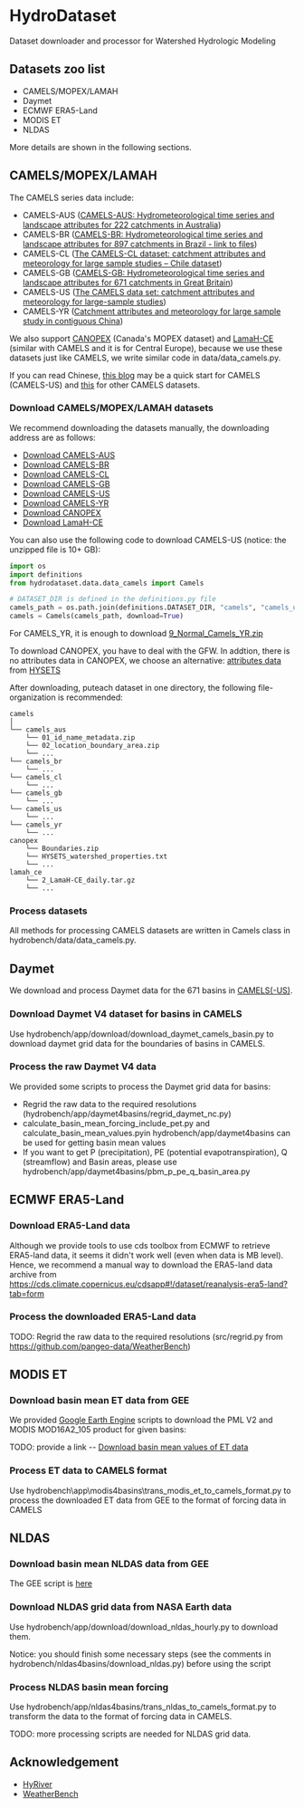 # HydroDataset

Dataset downloader and processor for Watershed Hydrologic Modeling

## Datasets zoo list

- CAMELS/MOPEX/LAMAH
- Daymet
- ECMWF ERA5-Land
- MODIS ET
- NLDAS

More details are shown in the following sections.

## CAMELS/MOPEX/LAMAH

The CAMELS series data include:

- CAMELS-AUS
  ([CAMELS-AUS: Hydrometeorological time series and landscape attributes for 222 catchments in Australia](https://essd.copernicus.org/preprints/essd-2020-228/))
- CAMELS-BR
  ([CAMELS-BR: Hydrometeorological time series and landscape attributes for 897 catchments in Brazil - link to files](https://doi.org/10.5194/essd-12-2075-2020))
- CAMELS-CL
  ([The CAMELS-CL dataset: catchment attributes and meteorology for large sample studies – Chile dataset](https://doi.org/10.5194/hess-22-5817-2018))
- CAMELS-GB
  ([CAMELS-GB: Hydrometeorological time series and landscape attributes for 671 catchments in Great Britain](https://doi.org/10.5194/essd-2020-49))
- CAMELS-US
  ([The CAMELS data set: catchment attributes and meteorology for large-sample studies](https://doi.org/10.5194/hess-21-5293-2017))
- CAMELS-YR
  ([Catchment attributes and meteorology for large sample study in contiguous China](https://doi.org/10.5194/essd-2021-71))

We also support [CANOPEX](https://doi.org/10.1002/hyp.10880) (Canada's MOPEX dataset)
and [LamaH-CE](https://doi.org/10.5194/essd-13-4529-2021) (similar with CAMELS and it is for Central Europe), because we
use these datasets just like CAMELS, we write similar code in data/data_camels.py.

If you can read Chinese, [this blog](https://github.com/OuyangWenyu/aqualord/blob/master/CAMELS/CAMELS.md) may be a
quick start for CAMELS (CAMELS-US)
and [this](https://github.com/OuyangWenyu/aqualord/blob/master/CAMELS/CAMELS-other.md)
for other CAMELS datasets.

### Download CAMELS/MOPEX/LAMAH datasets

We recommend downloading the datasets manually, the downloading address are as follows:

- [Download CAMELS-AUS](https://doi.pangaea.de/10.1594/PANGAEA.921850)
- [Download CAMELS-BR](https://doi.org/10.5281/zenodo.3709337)
- [Download CAMELS-CL](https://doi.pangaea.de/10.1594/PANGAEA.894885)
- [Download CAMELS-GB](https://doi.org/10.5285/8344e4f3-d2ea-44f5-8afa-86d2987543a9)
- [Download CAMELS-US](https://ral.ucar.edu/solutions/products/camels)
- [Download CAMELS-YR](http://doi.org/10.5281/zenodo.4704017)
- [Download CANOPEX](http://canopex.etsmtl.net/)
- [Download LamaH-CE](https://zenodo.org/record/5153305#.YYdEgGBByUk)

You can also use the following code to download CAMELS-US (notice: the unzipped file is 10+ GB):

```Python
import os
import definitions
from hydrodataset.data.data_camels import Camels

# DATASET_DIR is defined in the definitions.py file
camels_path = os.path.join(definitions.DATASET_DIR, "camels", "camels_us")
camels = Camels(camels_path, download=True)
```

For CAMELS_YR, it is enough to
download [9_Normal_Camels_YR.zip](https://zenodo.org/record/4704017/files/9_Normal_Camels_YR.zip?download=1)

To download CANOPEX, you have to deal with the GFW. In addtion, there is no attributes data in CANOPEX, we choose an
alternative: [attributes data](https://osf.io/7fn4c/) from [HYSETS](https://doi.org/10.1038/s41597-020-00583-2)

After downloading, puteach dataset in one directory, the following file-organization is recommended:

```Directory
camels
│
└── camels_aus
    └── 01_id_name_metadata.zip
    └── 02_location_boundary_area.zip
    └── ...
└── camels_br
    └── ...
└── camels_cl
    └── ...
└── camels_gb
    └── ... 
└── camels_us
    └── ... 
└── camels_yr
    └── ... 
canopex
    └── Boundaries.zip
    └── HYSETS_watershed_properties.txt
    └── ...   
lamah_ce
    └── 2_LamaH-CE_daily.tar.gz
    └── ...   
```

### Process datasets

All methods for processing CAMELS datasets are written in Camels class in hydrobench/data/data_camels.py.

## Daymet

We download and process Daymet data for the 671 basins in [CAMELS(-US)](https://ral.ucar.edu/solutions/products/camels).

### Download Daymet V4 dataset for basins in CAMELS

Use hydrobench/app/download/download_daymet_camels_basin.py to download daymet grid data for the boundaries of basins in
CAMELS.

### Process the raw Daymet V4 data

We provided some scripts to process the Daymet grid data for basins:

- Regrid the raw data to the required resolutions (hydrobench/app/daymet4basins/regrid_daymet_nc.py)
- calculate_basin_mean_forcing_include_pet.py and calculate_basin_mean_values.pyin hydrobench/app/daymet4basins can be
  used for getting basin mean values
- If you want to get P (precipitation), PE (potential evapotranspiration), Q (streamflow) and Basin areas, please use
  hydrobench/app/daymet4basins/pbm_p_pe_q_basin_area.py

## ECMWF ERA5-Land

### Download ERA5-Land data

Although we provide tools to use cds toolbox from ECMWF to retrieve ERA5-land data, it seems it didn't work well (even
when data is MB level). Hence, we recommend a manual way to download the ERA5-land data archive
from https://cds.climate.copernicus.eu/cdsapp#!/dataset/reanalysis-era5-land?tab=form

### Process the downloaded ERA5-Land data

TODO: Regrid the raw data to the required resolutions (src/regrid.py from https://github.com/pangeo-data/WeatherBench)

## MODIS ET

### Download basin mean ET data from GEE

We provided [Google Earth Engine](https://earthengine.google.com/) scripts to download the PML V2 and MODIS MOD16A2_105
product for given basins:

TODO: provide a link -- [Download basin mean values of ET data]()

### Process ET data to CAMELS format

Use hydrobench\app\modis4basins\trans_modis_et_to_camels_format.py to process the downloaded ET data from GEE to the
format of forcing data in CAMELS

## NLDAS

### Download basin mean NLDAS data from GEE

The GEE script is [here](https://code.earthengine.google.com/72cb2661f2206b4f986e24af3560c000)

### Download NLDAS grid data from NASA Earth data

Use hydrobench/app/download/download_nldas_hourly.py to download them.

Notice: you should finish some necessary steps (see the comments in hydrobench/nldas4basins/download_nldas.py) before
using the script

### Process NLDAS basin mean forcing

Use hydrobench/app/nldas4basins/trans_nldas_to_camels_format.py to transform the data to the format of forcing data in
CAMELS.

TODO: more processing scripts are needed for NLDAS grid data.

## Acknowledgement

- [HyRiver](https://github.com/cheginit/HyRiver)
- [WeatherBench](https://github.com/pangeo-data/WeatherBench)

